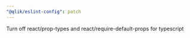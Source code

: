 ```yaml
---
"@qlik/eslint-config": patch
---
```


Turn off react/prop-types and react/require-default-props for typescript
